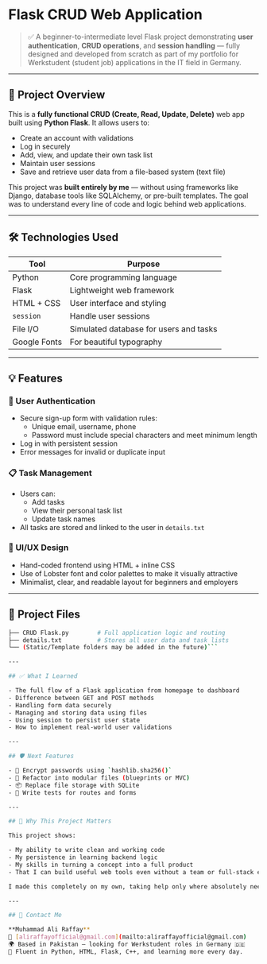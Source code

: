 # Flask CRUD Web Application

> ✅ A beginner-to-intermediate level Flask project demonstrating **user authentication**, **CRUD operations**, and **session handling** — fully designed and developed from scratch as part of my portfolio for Werkstudent (student job) applications in the IT field in Germany.

---

## 📌 Project Overview

This is a **fully functional CRUD (Create, Read, Update, Delete)** web app built using **Python Flask**. It allows users to:

- Create an account with validations
- Log in securely
- Add, view, and update their own task list
- Maintain user sessions
- Save and retrieve user data from a file-based system (text file)

This project was **built entirely by me** — without using frameworks like Django, database tools like SQLAlchemy, or pre-built templates. The goal was to understand every line of code and logic behind web applications.

---

## 🛠️ Technologies Used

| Tool | Purpose |
|------|---------|
| Python | Core programming language |
| Flask | Lightweight web framework |
| HTML + CSS | User interface and styling |
| `session` | Handle user sessions |
| File I/O | Simulated database for users and tasks |
| Google Fonts | For beautiful typography |

---

## 💡 Features

### 🔐 User Authentication
- Secure sign-up form with validation rules:
  - Unique email, username, phone
  - Password must include special characters and meet minimum length
- Log in with persistent session
- Error messages for invalid or duplicate input

### 📋 Task Management
- Users can:
  - Add tasks
  - View their personal task list
  - Update task names
- All tasks are stored and linked to the user in `details.txt`

### 🎨 UI/UX Design
- Hand-coded frontend using HTML + inline CSS
- Use of Lobster font and color palettes to make it visually attractive
- Minimalist, clear, and readable layout for beginners and employers

---

## 📂 Project Files

```bash
├── CRUD Flask.py        # Full application logic and routing
├── details.txt          # Stores all user data and task lists
└── (Static/Template folders may be added in the future)```

---

## ✅ What I Learned

- The full flow of a Flask application from homepage to dashboard  
- Difference between GET and POST methods  
- Handling form data securely  
- Managing and storing data using files  
- Using session to persist user state  
- How to implement real-world user validations  

---

## 🛡️ Next Features

- 🔐 Encrypt passwords using `hashlib.sha256()`  
- 🔄 Refactor into modular files (blueprints or MVC)  
- 📦 Replace file storage with SQLite  
- 🧪 Write tests for routes and forms  

---

## 🎯 Why This Project Matters

This project shows:

- My ability to write clean and working code  
- My persistence in learning backend logic  
- My skills in turning a concept into a full product  
- That I can build useful web tools even without a team or full-stack experience  

I made this completely on my own, taking help only where absolutely needed to understand the logic — not to copy code.

---

## 📧 Contact Me

**Muhammad Ali Raffay**  
📩 [aliraffayofficial@gmail.com](mailto:aliraffayofficial@gmail.com)  
🌍 Based in Pakistan — looking for Werkstudent roles in Germany 🇩🇪  
💼 Fluent in Python, HTML, Flask, C++, and learning more every day.

